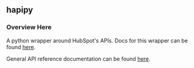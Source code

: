 ## hapipy

### Overview Here

A python wrapper around HubSpot's APIs. Docs for this wrapper can be found [here](https://github.com/HubSpot/hapipy/wiki/hapipy-documentation).

General API reference documentation can be found [here](http://docs.hubapi.com">http://docs.hubapi.com).
